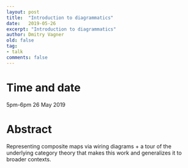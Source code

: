 ```yaml
---
layout: post
title:  "Introduction to diagrammatics"
date:   2019-05-26
excerpt: "Introduction to diagrammatics"
author: Dmitry Vagner
old: false
tag:
- talk
comments: false
---
```


# Time and date
5pm-6pm 26 May 2019

# Abstract
Representing composite maps via wiring diagrams + a tour of the underlying category theory that makes this work and generalizes it to broader contexts.